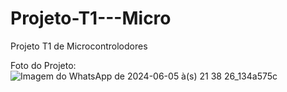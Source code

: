 # Projeto-T1---Micro
Projeto T1 de Microcontrolodores


Foto do Projeto: 
![Imagem do WhatsApp de 2024-06-05 à(s) 21 38 26_134a575c](https://github.com/jpsr2001/Projeto-T1---Micro/assets/101599939/3ec5e26d-3920-42c9-a5ef-7c65f34558f6)
